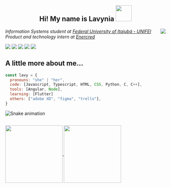 <h2 align="center">Hi! My name is Lavynia <img src="https://static.wikia.nocookie.net/valorant/images/a/a1/Make_%27Em_Dance_Spray.gif/revision/latest/scale-to-width-down/250?cb=20210226202913" width="50"></h2>
<img align="right" src="https://media.tenor.com/images/8e7f7acc55980d621c34cad5815081f6/tenor.gif">
<p><em>Information Systems student at <a href="https://unifei.edu.br/">Federal University of Itajubá - UNIFEI</a></br>Product and technology intern at <a href="https://enercred.com.br/">Enercred</a>
</em></p>
<div>
<img src="https://img.shields.io/badge/lavy%20%233030-1793D1?logo=discord&logoColor=fff&style=for-the-badge">
<a href="https://instagram.com/lalaskka" target="_blank"><img src="https://img.shields.io/badge/-Instagram-%23E4405F?style=for-the-badge&logo=instagram&logoColor=white" target="_blank"></a>
<a href="https://www.twitch.tv/lalaskka" target="_blank"><img src="https://img.shields.io/badge/Twitch-9146FF?style=for-the-badge&logo=twitch&logoColor=white" target="_blank"></a>
<a href = "mailto:lavynia.oliveira@unifei.edu.br"><img src="https://img.shields.io/badge/Gmail-D14836?style=for-the-badge&logo=gmail&logoColor=white" target="_blank"></a>
<a href="https://www.linkedin.com/in/lavynia-de-oliveira-2b121322b/" target="_blank"><img src="https://img.shields.io/badge/-LinkedIn-%230077B5?style=for-the-badge&logo=linkedin&logoColor=white" target="_blank"></a>
</div>

## A little more about me...  

```javascript
const lavy = {
  pronouns: "she" | "her",
  code: [Javascript, Typescript, HTML, CSS, Python, C, C++],
  tools: [Angular, Node],
  learning: [Flutter]
  others: ["adobe XD", "figma", "trello"],
}
```
![Snake animation](https://github.com/lavyoliveira/lavyoliveira/blob/output/github-contribution-grid-snake.svg)
<h2></h2>
 <div>
<a href="https://github.com/lavyoliveira">
<img align="center" height="180em" src="https://github-readme-stats.vercel.app/api/top-langs/?username=lavyoliveira&layout=compact&langs_count=7&theme=midnight-purple"/>
<img align="center" height="180em" src="https://github-readme-stats.vercel.app/api?username=lavyoliveira&show_icons=true&theme=midnight-purple&include_all_commits=true&count_private=true"/>
</div>
